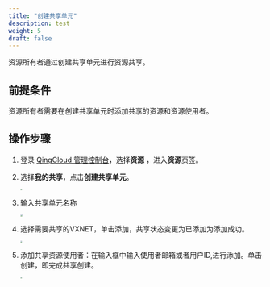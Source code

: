 ```yaml
---
title: "创建共享单元"
description: test
weight: 5
draft: false
---
```


资源所有者通过创建共享单元进行资源共享。

## 前提条件

资源所有者需要在创建共享单元时添加共享的资源和资源使用者。

## 操作步骤

1. 登录 [QingCloud 管理控制台](https://console.qingcloud.com/login)，选择**资源** ，进入**资源**页签。

2. 选择**我的共享**，点击**创建共享单元**。

   <img src="../../_images/rs_2.png" style="zoom:19%;" />

3. 输入共享单元名称

   <img src="../../_images/rs_3.png" style="zoom:28%;" />

4. 选择需要共享的VXNET，单击添加，共享状态变更为已添加为添加成功。

   <img src="../../_images/rs_4.png" style="zoom:22%;" />

5. 添加共享资源使用者：在输入框中输入使用者邮箱或者用户ID,进行添加。单击创建，即完成共享创建。

   <img src="../../_images/rs_5.png" style="zoom:22%;" />
